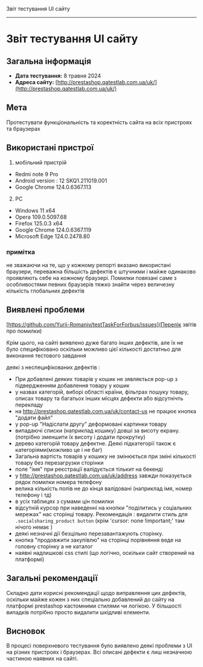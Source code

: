 Звіт тестування UI сайту

---

# Звіт тестування UI сайту

## Загальна інформація
- **Дата тестування:** 8 травня 2024
- **Адреса сайту:** [http://prestashop.qatestlab.com.ua/uk/](http://prestashop.qatestlab.com.ua/uk/)
## Мета
Протестувати функціональність та коректність сайта на всіх пристроях та браузерах

## Використані пристрої

1. мобільний пристрій
  - Redmi note 9 Pro
  - Android version : 12 SKQ1.211019.001
  - Google Chrome 124.0.6367.113

2. PC
  - Windows 11 x64  
  - Opera 109.0.5097.68
  - Firefox 125.0.3 x64 
  - Google Chrome 124.0.6367.119
  - Microsoft Edge 124.0.2478.80

### примітка
не зважаючи на те, що у кожному репорті вказано використані браузери, переважна більшість дефектів є штучними і майже одинаково проявляють себе на кожному браузері. Помилки повязані 
саме з особливостями певних браузерів тяжко знайти через величезну кількість глобальних дефектів


## Виявлені проблеми
[https://github.com/Yurii-Romaniv/testTaskForForbus/issues](Перелік звітів про помилки)

Крім цього, на сайті виявлено дуже багато інших дефектів, але їх не було специфіковано оскільки можливо цієї кількості достатньо для виконання тестового завдання

деякі з неспецифікованих дефектів :
- При добавлені деяких товарів у кошик не зявляється pop-up з підвердженням добавлення товару у кошик
- у назвах категорій, виборі області країни, фільтрах пошуку товару, описах товару та багатьох інших місцях дефекти або відсутнічть перекладу
- на http://prestashop.qatestlab.com.ua/uk/contact-us не працює кнопка "додати файл"
- у pop-up "Надіслати другу" деформовані картинки товару
- випадаючі списки (наприклад кошику) довші за висоту екрану. (потрібно зменшити їх висоту і додати прокрутку)
- дерево категорій товару дефектне. Деякі підкатегорії також є категоріями(можливо це і не баг)
- Загальна вартість товарів у кошику не змінюється при зміні кількості товару без перезагрузки сторінки
- поле "імя" при реєстрації валідується тількит на бекенді
- у http://prestashop.qatestlab.com.ua/uk/address завжди показується рядок помилки номера телефону
- велика кількість полів не до кінця валідовані (наприклад імя, номер телефону і тд)
- в усіх таблицях з сумами цін помилки
- відсутній курсор при наведенні на кнопки "поділитись у соціальних мережах" нас сторінці товару.
   Рекомендація : видалити стиль для `.socialsharing_product button` (крім 'cursor: none !important;' там нічого немає )
- деякі незначні дії безцільно перезавантажують сторінку.
- кнопка "продовжити закупівлю" на сторінці порівняння веде на головну сторінку а не каталог
- наявні надлишкові css стилі (що логічно, оскільки сайт створений на платформі)
  
## Загальні рекомендації
Складно дати корисні рекомендації щодо виправлення цих дефектів, оскільки майже кожен з них спеціально добавлений до сайту на платформі prestashop кастомними стилями чи логікою.
У більшості випадків потрібно просто видалити шкідливі елементи.


## Висновок

В процесі поверхневого тестування було виявлено деякі проблеми з UI на різних пристроях і браузерах. Всі описані дефекти є лиш незначною частиною наявних на сайті.
